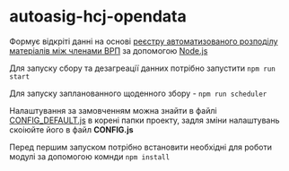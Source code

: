 # autoasig-hcj-opendata


Формує відкріті данні на основі
[реєстру автоматизованого розподілу матеріалів між членами ВРП](https://hcj.gov.ua/autoassig)
за допомогою [Node.js](https://nodejs.org/)

Для запуску сбору та дезагреації данних потрібно запустити `npm run start`

Для запуску запланованного щоденного збору - `npm run scheduler`

Налаштування за замовченням можна знайти в файлі
[CONFIG_DEFAULT.js](https://github.com/riv-gh/autoasig-hcj-opendata/blob/main/CONFIG_DEFAULT.js)
в корені папки проекту, задля зміни налаштувань скоіюйте його в файл **CONFIG.js**

Перед першим запуском потрібно встановити необхідні для роботи модулі за допомогою комнди `npm install`
